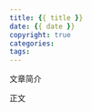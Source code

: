 ```yaml
---
title: {{ title }}
date: {{ date }}
copyright: true
categories:
tags:
---
```

文章简介

<!-- more -->

正文
